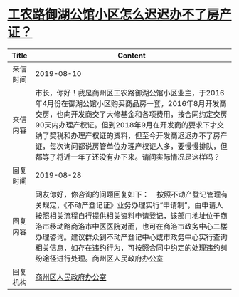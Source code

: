 # <a href="http://www.shangluo.gov.cn/zmhd/ldxxxx.jsp?urltype=leadermail.LeaderMailContentUrl&wbtreeid=1112&leadermailid=5397">工农路御湖公馆小区怎么迟迟办不了房产证？</a>
| Title |                                                                                              Content                                                                                              |
|:-----:|---------------------------------------------------------------------------------------------------------------------------------------------------------------------------------------------------|
| 来信时间  | 2019-08-10                                                                                                                                                                                        |
| 来信内容  | 市长，你好！我是商州区工农路御湖公馆小区业主，于2016年4月份在御湖公馆小区购买商品房一套，2016年8月开发商交房，也向开发商交了大修基金和各项费用，按合同约定交房90天内办理产权证。但到2018年9月在开发商的要求下才交纳了契税和办理产权证的资料，但至今开发商迟迟办不了房产证，每次询问都说房管单位办理产权证人多，要慢慢排队，但都等了将近一年了还没有办下来。请问实际情况是这样吗？ |
| 回复时间  | 2019-08-28                                                                                                                                                                                        |
| 回复内容  | 网友你好，你咨询的问题回复如下：    按照不动产登记管理有关规定，《不动产登记证》业务办理实行“申请制”，由申请人按照相关流程自行提供相关资料申请登记，该部门地址位于商洛市移动路商洛市中医医院对面，也可在商洛市政务中心二楼办理咨询。建议群众到不动产登记中心或市政务中心实行查询相关信息，如存在违约行为，可按照合同中约定的处理违约纠纷途径进行处理。商州区人民政府办公室          |
| 回复机构  | <a href="../../categories/agencies/商州区人民政府办公室.md">商州区人民政府办公室</a>                                                                                                                                    |